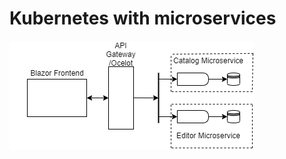 # Kubernetes with microservices
![Diagram](https://github.com/MiCh4n/KubeDemo/blob/master/diagram1.png)
